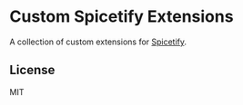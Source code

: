 # Custom Spicetify Extensions

A collection of custom extensions for [Spicetify](https://spicetify.app/).

## License

MIT

